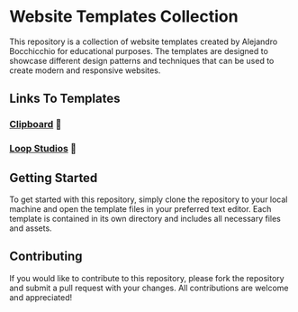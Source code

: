 # Website Templates Collection

This repository is a collection of website templates created by Alejandro Bocchicchio for educational purposes. The templates are designed to showcase different design patterns and techniques that can be used to create modern and responsive websites.

## Links To Templates

### <a href="https://alejandro-bocchicchio-website-project.netlify.app/clipboard-project/" target="_blank">Clipboard</a> 🔗

### <a href="https://alejandro-bocchicchio-website-project.netlify.app/loopstudios/" target="_blank">Loop Studios</a> 🔗

## Getting Started

To get started with this repository, simply clone the repository to your local machine and open the template files in your preferred text editor. Each template is contained in its own directory and includes all necessary files and assets.

## Contributing

If you would like to contribute to this repository, please fork the repository and submit a pull request with your changes. All contributions are welcome and appreciated!
